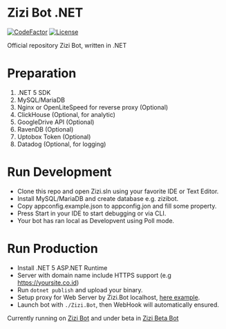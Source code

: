 # Zizi Bot .NET

[![CodeFactor](https://www.codefactor.io/repository/github/wintendev/wintenbot.net/badge)](https://www.codefactor.io/repository/github/wintendev/wintenbot.net)
[![License](https://img.shields.io/github/license/WinTenDev/WinTenBot.NET?label=License&color=brightgreen&cacheSeconds=3600)](./LICENSE)

Official repository Zizi Bot, written in .NET

# Preparation

1. .NET 5 SDK
2. MySQL/MariaDB
3. Nginx or OpenLiteSpeed for reverse proxy (Optional)
4. ClickHouse (Optional, for analytic)
5. GoogleDrive API (Optional)
6. RavenDB (Optional)
7. Uptobox Token (Optional)
8. Datadog (Optional, for logging)

# Run Development

- Clone this repo and open Zizi.sln using your favorite IDE or Text Editor.
- Install MySQL/MariaDB and create database e.g. zizibot.
- Copy appconfig.example.json to appconfig.jon and fill some property.
- Press Start in your IDE to start debugging or via CLI.
- Your bot has ran local as Developvent using Poll mode.

# Run Production

- Install .NET 5 ASP.NET Runtime
- Server with domain name include HTTPS support (e.g https://yoursite.co.id)
- Run `dotnet publish` and upload your binary.
- Setup proxy for Web Server by Zizi.Bot localhost, [here example](https://www.google.com/search?client=firefox-b-d&q=nginx+reverse+proxy+example).
- Launch bot with `./Zizi.Bot`, then WebHook will automatically ensured.

Currently running on [Zizi Bot](t.me/MissZiziBot) and under beta in [Zizi Beta Bot](t.me/MissZiziBetaBot)
